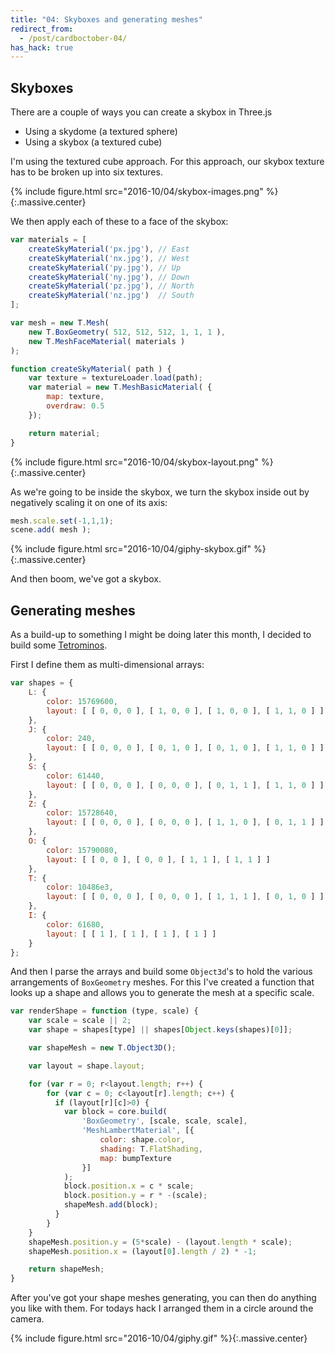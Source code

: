 ```yaml
---
title: "04: Skyboxes and generating meshes"
redirect_from:
  - /post/cardboctober-04/
has_hack: true
---
```


## Skyboxes

There are a couple of ways you can create a skybox in Three.js

- Using a skydome (a textured sphere)
- Using a skybox (a textured cube)

I'm using the textured cube approach. For this approach, our skybox texture has to be broken up into six textures.

<!-- more -->

{% include figure.html src="2016-10/04/skybox-images.png" %}{:.massive.center}

We then apply each of these to a face of the skybox:

```javascript
var materials = [
    createSkyMaterial('px.jpg'), // East
    createSkyMaterial('nx.jpg'), // West
    createSkyMaterial('py.jpg'), // Up
    createSkyMaterial('ny.jpg'), // Down
    createSkyMaterial('pz.jpg'), // North
    createSkyMaterial('nz.jpg')  // South
];

var mesh = new T.Mesh(
    new T.BoxGeometry( 512, 512, 512, 1, 1, 1 ),
    new T.MeshFaceMaterial( materials )
);

function createSkyMaterial( path ) {
    var texture = textureLoader.load(path);
    var material = new T.MeshBasicMaterial( {
        map: texture,
        overdraw: 0.5
    });

    return material;
}
```

{% include figure.html src="2016-10/04/skybox-layout.png" %}{:.massive.center}

As we're going to be inside the skybox, we turn the skybox inside out by negatively scaling it on one of its axis:

```javascript
mesh.scale.set(-1,1,1);
scene.add( mesh );
```

{% include figure.html src="2016-10/04/giphy-skybox.gif" %}{:.massive.center}

And then boom, we've got a skybox.

## Generating meshes

As a build-up to something I might be doing later this month, I decided to build some [Tetrominos](https://en.wikipedia.org/wiki/Tetromino).

First I define them as multi-dimensional arrays:

```javascript
var shapes = {
    L: {
        color: 15769600,
        layout: [ [ 0, 0, 0 ], [ 1, 0, 0 ], [ 1, 0, 0 ], [ 1, 1, 0 ] ]
    },
    J: {
        color: 240,
        layout: [ [ 0, 0, 0 ], [ 0, 1, 0 ], [ 0, 1, 0 ], [ 1, 1, 0 ] ]
    },
    S: {
        color: 61440,
        layout: [ [ 0, 0, 0 ], [ 0, 0, 0 ], [ 0, 1, 1 ], [ 1, 1, 0 ] ]
    },
    Z: {
        color: 15728640,
        layout: [ [ 0, 0, 0 ], [ 0, 0, 0 ], [ 1, 1, 0 ], [ 0, 1, 1 ] ]
    },
    O: {
        color: 15790080,
        layout: [ [ 0, 0 ], [ 0, 0 ], [ 1, 1 ], [ 1, 1 ] ]
    },
    T: {
        color: 10486e3,
        layout: [ [ 0, 0, 0 ], [ 0, 0, 0 ], [ 1, 1, 1 ], [ 0, 1, 0 ] ]
    },
    I: {
        color: 61680,
        layout: [ [ 1 ], [ 1 ], [ 1 ], [ 1 ] ]
    }
};
```

And then I parse the arrays and build some `Object3d`'s to hold the various arrangements of `BoxGeometry` meshes. For this I've created a function that looks up a shape and allows you to generate the mesh at a specific scale.

```javascript
var renderShape = function (type, scale) {
    var scale = scale || 2;
    var shape = shapes[type] || shapes[Object.keys(shapes)[0]];

    var shapeMesh = new T.Object3D();

    var layout = shape.layout;

    for (var r = 0; r<layout.length; r++) {
        for (var c = 0; c<layout[r].length; c++) {
          if (layout[r][c]>0) {
            var block = core.build(
                'BoxGeometry', [scale, scale, scale],
                'MeshLambertMaterial', [{
                    color: shape.color,
                    shading: T.FlatShading,
                    map: bumpTexture
                }]
            );
            block.position.x = c * scale;
            block.position.y = r * -(scale);
            shapeMesh.add(block);
          }
        }
    }
    shapeMesh.position.y = (5*scale) - (layout.length * scale);
    shapeMesh.position.x = (layout[0].length / 2) * -1;

    return shapeMesh;
}
```

After you've got your shape meshes generating, you can then do anything you like with them. For todays hack I arranged them in a circle around the camera.

{% include figure.html src="2016-10/04/giphy.gif" %}{:.massive.center}

